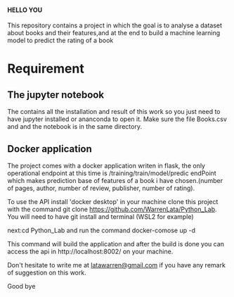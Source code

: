 #### HELLO YOU

This repository contains a project in which the goal is to analyse a dataset about books and their features,and at the end to build a machine learning model to predict the rating of a book

# Requirement

## The jupyter notebook 
The contains all the installation and result of this work so you just need to have jupyter installed or ananconda to open it.
Make sure the file Books.csv and and the notebook is in the same directory.

## Docker application

The project comes with a docker application writen in flask, the only operational endpoint at this time is /training​/train​/model​/predic endPoint which 
makes prediction base of features of a book i have chosen.(number of pages, author, number of review, publisher, number of rating).

To use the API install 'docker desktop' in your machine clone this project with the command git clone https://github.com/WarrenLata/Python_Lab.
You will need to have git install and terminal (WSL2 for example)

next:cd Python_Lab
and run the command docker-comose up -d

This command will build the application and after the build is done you can access the api in http://localhost:8002/ on your machine.

Don't hesitate to write me at latawarren@gmail.com if you have any remark of suggestion on this work.

Good bye




